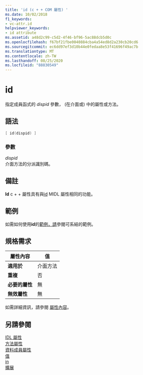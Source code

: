 ```yaml
---
title: 'id (c + + COM 屬性) '
ms.date: 10/02/2018
f1_keywords:
- vc-attr.id
helpviewer_keywords:
- id attribute
ms.assetid: a48d2c99-c5d2-4f46-bf96-5ac88dcb5d0c
ms.openlocfilehash: f67bf21fbe0040884cba4a54ed8d2a230cb20cd6
ms.sourcegitcommit: ec6dd97ef3d10b44e0fedaa8e53f41696f49ac7b
ms.translationtype: MT
ms.contentlocale: zh-TW
ms.lasthandoff: 08/25/2020
ms.locfileid: "88830549"
---
```

# <a name="id"></a>id

指定成員函式的 *dispid* 參數， (在介面或) 中的屬性或方法。

## <a name="syntax"></a>語法

```cpp
[ id(dispid) ]
```

### <a name="parameters"></a>參數

*dispid*<br/>
介面方法的分派識別碼。

## <a name="remarks"></a>備註

**Id** c + + 屬性具有與[id](/windows/win32/Midl/id) MIDL 屬性相同的功能。

## <a name="example"></a>範例

如需如何使用**id**的[範例，請](bindable.md)參閱可系結的範例。

## <a name="requirements"></a>規格需求

| 屬性內容 | 值 |
|-|-|
|**適用於**|介面方法|
|**重複**|否|
|**必要的屬性**|無|
|**無效屬性**|無|

如需詳細資訊，請參閱 [屬性內容](cpp-attributes-com-net.md#contexts)。

## <a name="see-also"></a>另請參閱

[IDL 屬性](idl-attributes.md)<br/>
[方法屬性](method-attributes.md)<br/>
[資料成員屬性](data-member-attributes.md)<br/>
[值](defaultvalue.md)<br/>
[in](in-cpp.md)<br/>
[擴展](out-cpp.md)
